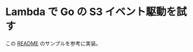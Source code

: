 # Lambda で Go の S3 イベント駆動を試す


この [README](https://github.com/aws/aws-lambda-go/blob/main/events/README_S3.md) のサンプルを参考に実装。
